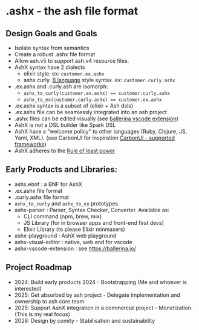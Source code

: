 # .ashx - the ash file format

## Design Goals and Goals
- Isolate syntax from semantics
- Create a robust .ashx file format
- Allow ash.v5 to support ash.v4 resource files. 
- AshX syntax have 2 dialects 
	- elixir style: ex: `customer.ex.ashx` 
	- ashx curly. [B language](https://en.wikipedia.org/wiki/B_%28programming_language%29) style syntax. ex: `customer.curly.ashx`
- .ex.ashx and .curly.ash are isomorph: 
	- `ashx_to_curly(customer.ex.ashx) == customer.curly.ashx`
	- `ashx_to_ex(customer.curly.ashx) == customer.ex.ashx`
- .ex.ashx syntax is a subset of (elixir + Ash dsls)
- .ex.ashx file can be seamlessly integrated into an ash project
- .ashx files can be edited visually (see [ballerina vscode extension](https://ballerina.io/learn/vs-code-extension/))
- AshX is not a DSL builder like Spark DSL
- AshX have a "welcome policy" to other languages (Ruby, Clojure, JS, Yaml, XML). (see CarbonUI for inspiration [CarbonUI - supported frameworks](https://carbondesignsystem.com/developing/frameworks/other-frameworks))
- AshX adheres to the [Rule of least power](https://en.wikipedia.org/wiki/Rule_of_least_power)

## Early Products and Libraries:
- ashx.ebnf : a BNF for AshX
- .ex.ashx file format
- .curly.ashx file format
- `ashx_to_curly` and `ashx_to_ex` prototypes
- ashx-parser : Parser, Syntax Checker, Converter. Available as:
	- CLI command (npm, brew, mix)
	- JS Library (for in browser apps and front-end first devs)
	- Elixir Library (to please Elixir minmaxers)
- ashx-playground  : AshX web playground
- ashx-visual-editor : native, web and for vscode
- ashx-vscode-extension : see https://ballerina.io/

## Project Roadmap
- 2024: Build early products 2024 - Bootstrapping (Me and whoever is interested)
- 2025: Get absorbed by ash project - Delegate implementation and ownership to ash core team
- 2025: Support AshX integration in a commercial project - Monetization. (This is my real focus)
- 2026: Design by comity - Stabilisation and sustainability

